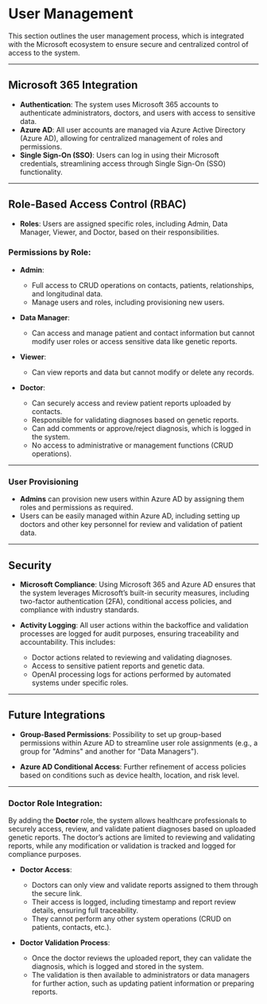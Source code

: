 # User Management

This section outlines the user management process, which is integrated with the Microsoft ecosystem to ensure secure and centralized control of access to the system.

---

## Microsoft 365 Integration

- **Authentication**: The system uses Microsoft 365 accounts to authenticate administrators, doctors, and users with access to sensitive data.
- **Azure AD**: All user accounts are managed via Azure Active Directory (Azure AD), allowing for centralized management of roles and permissions.
- **Single Sign-On (SSO)**: Users can log in using their Microsoft credentials, streamlining access through Single Sign-On (SSO) functionality.

---

## Role-Based Access Control (RBAC)

- **Roles**: Users are assigned specific roles, including Admin, Data Manager, Viewer, and Doctor, based on their responsibilities.
  
### Permissions by Role:

- **Admin**: 
  - Full access to CRUD operations on contacts, patients, relationships, and longitudinal data.
  - Manage users and roles, including provisioning new users.
  
- **Data Manager**: 
  - Can access and manage patient and contact information but cannot modify user roles or access sensitive data like genetic reports.

- **Viewer**: 
  - Can view reports and data but cannot modify or delete any records.

- **Doctor**:
  - Can securely access and review patient reports uploaded by contacts.
  - Responsible for validating diagnoses based on genetic reports.
  - Can add comments or approve/reject diagnosis, which is logged in the system.
  - No access to administrative or management functions (CRUD operations).

---

### User Provisioning

- **Admins** can provision new users within Azure AD by assigning them roles and permissions as required.
- Users can be easily managed within Azure AD, including setting up doctors and other key personnel for review and validation of patient data.

---

## Security

- **Microsoft Compliance**: Using Microsoft 365 and Azure AD ensures that the system leverages Microsoft’s built-in security measures, including two-factor authentication (2FA), conditional access policies, and compliance with industry standards.
  
- **Activity Logging**: All user actions within the backoffice and validation processes are logged for audit purposes, ensuring traceability and accountability. This includes:
  - Doctor actions related to reviewing and validating diagnoses.
  - Access to sensitive patient reports and genetic data.
  - OpenAI processing logs for actions performed by automated systems under specific roles.

---

## Future Integrations

- **Group-Based Permissions**: Possibility to set up group-based permissions within Azure AD to streamline user role assignments (e.g., a group for "Admins" and another for "Data Managers").
  
- **Azure AD Conditional Access**: Further refinement of access policies based on conditions such as device health, location, and risk level.

---

### Doctor Role Integration:

By adding the **Doctor** role, the system allows healthcare professionals to securely access, review, and validate patient diagnoses based on uploaded genetic reports. The doctor’s actions are limited to reviewing and validating reports, while any modification or validation is tracked and logged for compliance purposes.

- **Doctor Access**: 
  - Doctors can only view and validate reports assigned to them through the secure link.
  - Their access is logged, including timestamp and report review details, ensuring full traceability.
  - They cannot perform any other system operations (CRUD on patients, contacts, etc.).
  
- **Doctor Validation Process**: 
  - Once the doctor reviews the uploaded report, they can validate the diagnosis, which is logged and stored in the system.
  - The validation is then available to administrators or data managers for further action, such as updating patient information or preparing reports.
